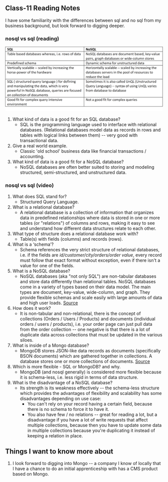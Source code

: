 ## Class-11 Reading Notes  
<p>I have some familiarity with the differences between sql and no sql from my business background, but look forward to digging deeper.</p>

### nosql vs sql (reading)

![NoSQL vs SQL Table](images/sql_nosql_table.png)

1. What kind of data is a good fit for an SQL database?
    * SQL is the programming language used to interface with relational databases. (Relational databases model data as records in rows and tables with logical links between them) -- very good with transactional data.
2. Give a real world example.
    * Classic 'old school' business data like financial transactions / accounting.
3. What kind of data is a good fit for  a NoSQL database?
    * NoSQL databases are often better suited to storing and modeling structured, semi-structured, and unstructured data.

### nosql vs sql (video)

1. What does SQL stand for?
    * Structured Query Language.
2. What is a relational database?
    * A relational database is a collection of information that organizes data in predefined relationships where data is stored in one or more tables (or "relations") of columns and rows, making it easy to see and understand how different data structures relate to each other.
3. What type of structure does a relational database work with?
    * Table(s) with fields (columns) and records (rows).
4. What is a ‘schema’?  
    * Schema references the very strict structure of relational databases, i.e. if the fields are *id/customer/city/orders/order value*, every record must follow that exact format without exception, even if there isn't a value for one of the fields.
5. What is a NoSQL database?
    * NoSQL databases (aka "not only SQL") are non-tabular databases and store data differently than relational tables. NoSQL databases come in a variety of types based on their data model. The main types are document, key-value, wide-column, and graph. They provide flexible schemas and scale easily with large amounts of data and high user loads. [Source](https://www.mongodb.com/nosql-explained)
6. How does it work?
    * It is non-tabular and non-relational, there is the concept of collections (Orders / Users / Products) and documents (individual orders / users / products), i.e. your order page can just pull data from the order collection -- one negative is that there is a lot of duplicate data across collections that must be updated in the various siloes.
7. What is inside of a Mongo database?
    * MongoDB stores JSON-like data records as documents (specifically BSON documents) which are gathered together in collections. A database stores one or more collections of documents. [Source](https://www.mongodb.com/docs/manual/core/databases-and-collections/#:~:text=MongoDB%20stores%20data%20records%20as,or%20more%20collections%20of%20documents.)
8. Which is more flexible - SQL or MongoDB? and why.
    * MongoDB (and nosql generally) is considered more flexible because  it is schema-less, i.e. less rigid in terms of data structure.
9. What is the disadvantage of a NoSQL database?
    * Its strength is its weakness effectively -- the schema-less structure which provides the advantages of flexibility and scalability has some disadvantages depending on use case:
        * You can't rely on your record having a certain field, because there is no schema to force it to have it.
        * You also have few / no relations -- great for reading a lot, but a disadvantage if you have a lot of write requests that affect multiple collections, because then you have to update some data in multiple collections because you're duplicating it instead of keeping a relation in place.

## Things I want to know more about

1. I look forward to digging into Mongo -- a company I know of locally that I have a chance to do an initial apprenticeship with has a CMS product based on Mongo.